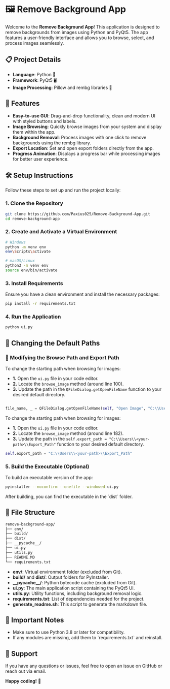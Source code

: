 
# 🖼️ Remove Background App
Welcome to the **Remove Background App**! This application is designed to remove backgrounds from images using Python and PyQt5. The app features a user-friendly interface and allows you to browse, select, and process images seamlessly.

## 📋 Project Details

- **Language**: Python 🐍
- **Framework**: PyQt5 🖥️
- **Image Processing**: Pillow and rembg libraries 📸

## 🚀 Features

- **Easy-to-use GUI**: Drag-and-drop functionality, clean and modern UI with styled buttons and labels.
- **Image Browsing**: Quickly browse images from your system and display them within the app.
- **Background Removal**: Process images with one click to remove backgrounds using the rembg library.
- **Export Location**: Set and open export folders directly from the app.
- **Progress Animation**: Displays a progress bar while processing images for better user experience.

## 🛠️ Setup Instructions

Follow these steps to set up and run the project locally:

### 1. Clone the Repository

```bash
git clone https://github.com/Paxius025/Remove-Background-App.git
cd remove-background-app
```

### 2. Create and Activate a Virtual Environment

```bash
# Windows
python -m venv env
env\Scripts\activate
```

```bash
# macOS/Linux
python3 -m venv env
source env/bin/activate
```

### 3. Install Requirements

Ensure you have a clean environment and install the necessary packages:

```bash
pip install -r requirements.txt
```

### 4. Run the Application

```bash
python ui.py
```

## 🔄 Changing the Default Paths

### 📂 Modifying the Browse Path and Export Path

To change the starting path when browsing for images:

- **1.** Open the `ui.py` file in your code editor.
- **2.** Locate the `browse_image` method (around line 100).
- **3.** Update the path in the `QFileDialog.getOpenFileName` function to your desired default directory.

```python 

file_name, _ = QFileDialog.getOpenFileName(self, "Open Image", "C:\\Users\\<your-path>\\Browse_Path", "Image Files (*.png *.jpg *.jpeg)")
```

To change the starting path when browsing for images:

- **1.** Open the `ui.py` file in your code editor.
- **2.** Locate the `browse_image` method (around line 182).
- **3.** Update the path in the `self.export_path = "C:\\Users\\<your-path>\\Export_Path"` function to your desired default directory.


```python - 
self.export_path = "C:\\Users\\<your-path>\\Export_Path"
```

### 5. Build the Executable (Optional)

To build an executable version of the app:

```bash
pyinstaller --noconfirm --onefile --windowed ui.py
```

After building, you can find the executable in the \`dist\` folder.

## 📂 File Structure

```bash
remove-background-app/
├── env/
├── build/
├── dist/
├── __pycache__/
├── ui.py
├── utils.py
├── README.MD
└── requirements.txt
```

- **env/**: Virtual environment folder (excluded from Git).
- **build/** and **dist/**: Output folders for PyInstaller.
- **\_\_pycache\_\_/**: Python bytecode cache (excluded from Git).
- **ui.py**: The main application script containing the PyQt5 UI.
- **utils.py**: Utility functions, including background removal logic.
- **requirements.txt**: List of dependencies needed for the project.
- **generate_readme.sh**: This script to generate the markdown file.

## 📝 Important Notes

- Make sure to use Python 3.8 or later for compatibility.
- If any modules are missing, add them to \`requirements.txt\` and reinstall.

## 📧 Support

If you have any questions or issues, feel free to open an issue on GitHub or reach out via email.

**Happy coding!** 🚀

